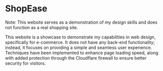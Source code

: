 # ShopEase
Note: This website serves as a demonstration of my design skills and does not function as a real shopping site.

This website is a showcase to demonstrate my capabilities in web design, specifically for e-commerce. It does not have any back-end functionality; instead, it focuses on providing a simple and seamless user experience. Techniques have been implemented to enhance page loading speed, along with added protection through the Cloudflare firewall to ensure better security for visitors.

